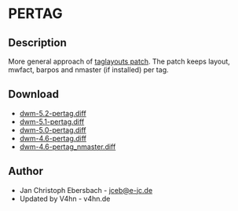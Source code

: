 # PERTAG #

## Description ##

More general approach of [taglayouts patch][3]. The patch keeps layout, mwfact, barpos and nmaster (if
installed) per tag.

## Download ##
 * [dwm-5.2-pertag.diff][6]
 * [dwm-5.1-pertag.diff][5]
 * [dwm-5.0-pertag.diff][4]
 * [dwm-4.6-pertag.diff][1]
 * [dwm-4.6-pertag_nmaster.diff][2]

## Author ##

 * Jan Christoph Ebersbach - <jceb@e-jc.de>
 * Updated by V4hn - v4hn.de

[1]: http://www.e-jc.de/dwm/4.6/current/dwm-4.6-pertag.diff
[2]: http://www.e-jc.de/dwm/4.6/current/dwm-4.6-pertag_nmaster.diff
[3]: /dwm/patches/taglayouts.html
[4]: http://www.e-jc.de/dwm/5.0/current/dwm-5.0-pertag.diff
[5]: http://v4hn.de/patches/dwm-5.1-pertag.diff
[6]: http://www.suckless.org/dwm/patches/dwm-5.2-pertag.diff
